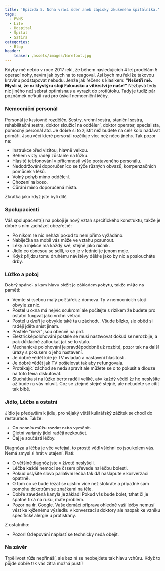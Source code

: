 ```yaml
---
title: 'Epizoda 5. Noha vrací úder aneb zápisky zkušeného špitálníka.'
tags:
  - PVNS
  - Life
  - Hospital
  - Špitál  
  - Satira
categories:
  - Blog
header:
    teaser: /assets/images/barefoot.jpg
---
```


Kdyby mě nekdo v roce 2017 řekl, že během následujících 4 let prodělám 5 operací nohy, nevím jak bych na to reagoval.
Asi bych mu řekl že takovou kravinu podstupovat nebudu. Jenže jak řečeno s klasikem:
**"Nešetři mě. Mysli si, že na klystýru stojí Rakousko a vítězství je naše!"**
Nezbývá tedy nic jiného než sebrat optimismus a vyrazit do protiútoku.
Tady je tudíž pár poznámek neřkuli-rad pro úskalí nemocniční léčby.

### Nemocniční personál
Personál je kastovně rozdělěn. Sestry, vrchní sestra, staniční sestra, rehabilitační sestra, doktor sloužící na oddělení, doktor operatér, specialista, pomocný personál atd. Je dobré si to zjistit než budete na celé kolo nadávat primáři.
Jsou věci které personál rozčiluje více než něco jiného. Tak pozor na:

- Instrukce před vizitou, hlavně velkou. 
- Během vizty raději zůstaňte na lůžku.
- Hlasité telefonování v přítomnosti výše postaveného personálu.
- Nedodržování doporučení co se týče různých obvazů, kompenzačních pomůcek a léků.
- Volný pohyb mimo oddělení.
- Chození na boso. 
- Čůrání mimo doporučená místa.

Zkrátka jako když jste byli dítě.


### Spolupacienti
Váš spolupacient(i) na pokoji je nový vztah specifického konstruktu, takže je dobré s ním zacházet obezřetně:
- Po nikom se nic nehází pokud to není přímo vyžádáno.
- Nabíječka na mobil vás může ve vztahu posunout. 
- Léky a injekce má každý své, stejně jako ručník.
- Jídlo co donesou se sdílí, to co je v lednici je jenom moje.
- Když přijdou tomu druhému návštěvy děláte jako by nic a posloucháte drby.

### Lůžko a pokoj
Dobrý spánek a kam hlavu složit je základem pobytu, takže mějte na paměti:
- Vemte si ssebou malý polštářek z domova. Ty v nemocnicích stojí obvyle za nic.
- Postel u okna má nejvíc soukromí ale počítejte s rizikem že budete pro ostatní fungvat jako vrchní větrač.
- Postel u dveří je obvykle také ta u záchodu. Všude blízko, ale oběd si raději jděte sníst jinam.
- Postele "mezi" jsou obecně na prd.
- Elektrické polohování postele se musí nastavovat dokud se nerozbije, a pak důkladně zatloukat jak se to stalo.
- Mechanické polohování je pravděpodobně už rozbité, pozor tak na další úrazy s pokusem o jeho nastavení. 
- Je dobré vědět kde je TV ovladač a nastavení hlasitosti.
- Je dobré vědět jak TV poštelovat tak aby nefungovala.
- Protékající záchod se nedá spravit ale můžete se o to pokusit a dlouze na toto téma diskutovat.
- Sluchátka si na lůžko berte raději veliké, aby každý věděl že ho neslyšíte až bude na vás mluvit. Což se zřejmě stejně stejně, ale nebudete se cítit tak blbě.

### Jídlo, Léčba a ostatní
Jídlo je především k jídlu, pro nějaký větší kulinářský zážitek se chodí do restaurace. Takže: 
- Co nesním můžu rozdat nebo vyměnit.
- Dietní varianty jídel raději nezkoušet.
- Čaj je součástí léčby.

Diagnóza a léčba je věc veřejná, to prostě vědí všichni co jsou kolem vás. Nemá smysl si hrát v utajení. Platí:
- O většině diagnóz jste v životě neslyšeli.
- Léčba každé nemoci se časem převede na léčbu bolesti.
- Pokud uslyšíte slovo paliativní léčba tak dál našlapute v konverzaci opatrně.
- O tom co se bude řezat se ujistím více než stokráte a případně sám pomohu dokotrům se značkami na těle.
- Dobře zavedená kanyla je základ! Pokud vás bude bolet, tahat či je špatně fixlá na ruku, máte problém.
- Pozor na dr. Google. Vaše domácí příprava ohledně vaší léčby nemusí vést ke kýženému výsledku v konverzaci s doktory ale naopak ke vzniku specifické alergie u protistrany.

Z ostatního:
- Pozor! Odlepování náplastí se technicky nedá obejít.

### Na závěr
Trpělivost růže nepřináší, ale bez ní se neobejdete tak hlavu vzhůru. 
Když to půjde dobře tak vás zítra možná pustí!

